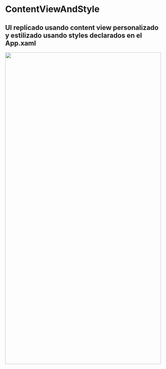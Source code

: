 # ContentViewAndStyle

## UI replicado usando content view personalizado y estilizado usando styles declarados en el App.xaml
<img src="https://user-images.githubusercontent.com/52897285/132268023-985d4655-7b6c-4ef9-bbd3-0b1fc7a69c1b.png" height="1000" width="500"/>

